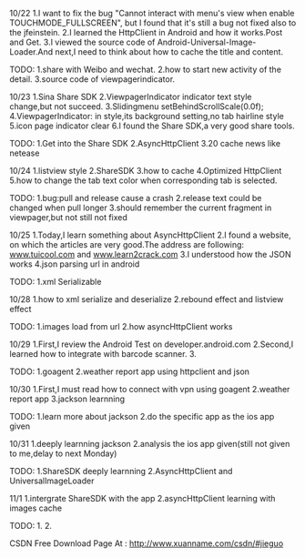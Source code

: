 10/22
1.I want to fix the bug "Cannot interact with menu's view when enable TOUCHMODE_FULLSCREEN", but I found that it's still a bug not fixed also to the jfeinstein.
2.I learned the HttpClient in Android and how it works.Post and Get.
3.I viewed the source code of Android-Universal-Image-Loader.And next,I need to think about how to cache the title and content.

TODO:
1.share with Weibo and wechat.
2.how to start new activity of the detail.
3.source code of viewpagerindicator.

10/23
1.Sina Share SDK
2.ViewpagerIndicator indicator text style change,but not succeed.
3.Slidingmenu setBehindScrollScale(0.0f);
4.ViewpagerIndicator: in style,its background setting,no tab hairline style
5.icon page indicator clear
6.I found the Share SDK,a very good share tools.

TODO:
1.Get into the Share SDK
2.AsyncHttpClient
3.20 cache news like netease

10/24
1.listview style
2.ShareSDK
3.how to cache
4.Optimized HttpClient
5.how to change the tab text color when corresponding tab is selected.

TODO:
1.bug:pull and release cause a crash
2.release text could be changed when pull longer
3.should remember the current fragment in viewpager,but not still not fixed

10/25
1.Today,I learn something about AsyncHttpClient
2.I found a website, on which the articles are very good.The address are following:
www.tuicool.com
and
www.learn2crack.com
3.I understood how the JSON works
4.json parsing url in android

TODO:
1.xml Serializable

10/28
1.how to xml serialize and deserialize
2.rebound effect and listview effect

TODO:
1.images load from url
2.how asyncHttpClient works

10/29
1.First,I review the Android Test on developer.android.com
2.Second,I learned how to integrate with barcode scanner.
3.

TODO:
1.goagent
2.weather report app using httpclient and json

10/30
1.First,I must read how to connect with vpn using goagent
2.weather report app
3.jackson learnning

TODO:
1.learn more about jackson
2.do the specific app as the ios app given

10/31
1.deeply learnning jackson
2.analysis the ios app given(still not given to me,delay to next Monday)

TODO:
1.ShareSDK deeply learnning
2.AsyncHttpClient and UniversalImageLoader

11/1
1.intergrate ShareSDK with the app
2.asyncHttpClient learning with images cache

TODO:
1.
2.

CSDN Free Download Page At : http://www.xuanname.com/csdn/#jieguo

